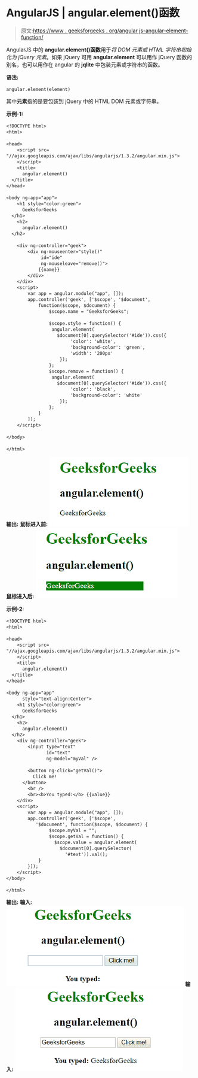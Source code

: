 # AngularJS | angular.element()函数

> 原文:[https://www . geeksforgeeks . org/angular js-angular-element-function/](https://www.geeksforgeeks.org/angularjs-angular-element-function/)

AngularJS 中的 **angular.element()函数**用于*将 DOM 元素或 HTML 字符串初始化为 jQuery 元素*。如果 jQuery 可用 **angular.element** 可以用作 jQuery 函数的别名，也可以用作在 angular 的 **jqlite** 中包装元素或字符串的函数。

**语法:**

```
angular.element(element)
```

其中**元素**指的是要包装到 jQuery 中的 HTML DOM 元素或字符串。

**示例-1:**

```
<!DOCTYPE html>
<html>

<head>
    <script src=
"//ajax.googleapis.com/ajax/libs/angularjs/1.3.2/angular.min.js">
    </script>
    <title>
      angular.element()
  </title>
</head>

<body ng-app="app">
    <h1 style="color:green">
      GeeksforGeeks
  </h1>
    <h2>
      angular.element()
  </h2>

    <div ng-controller="geek">
        <div ng-mouseenter="style()"
             id="ide" 
             ng-mouseleave="remove()">
            {{name}}
        </div>
    </div>
    <script>
        var app = angular.module("app", []);
        app.controller('geek', ['$scope', '$document',
            function($scope, $document) {
                $scope.name = "GeeksforGeeks";

                $scope.style = function() {
                 angular.element(
                   $document[0].querySelector('#ide')).css({
                        'color': 'white',
                        'background-color': 'green',
                        'width': '200px'
                    });
                };
                $scope.remove = function() {
                 angular.element(
                   $document[0].querySelector('#ide')).css({
                        'color': 'black',
                        'background-color': 'white'
                    });
                };
            }
        ]);
    </script>

</body>

</html>
```

**输出:**
**鼠标进入前:**
![element](img/1f1b9067852449bf0e2aab127388b8dd.png)
**鼠标进入后:**
![element](img/2b3e3a6e77c9034dd9c63a25c706d60b.png)

**示例-2:**

```
<!DOCTYPE html>
<html>

<head>
    <script src=
"//ajax.googleapis.com/ajax/libs/angularjs/1.3.2/angular.min.js">
    </script>
    <title>
      angular.element()
  </title>
</head>

<body ng-app="app" 
      style="text-align:Center">
    <h1 style="color:green">
      GeeksforGeeks
  </h1>
    <h2>
      angular.element()
  </h2>
    <div ng-controller="geek">
        <input type="text" 
               id="text" 
               ng-model="myVal" />

        <button ng-click="getVal()">
          Click me!
      </button>
        <br />
        <br><b>You typed:</b> {{value}}
    </div>
    <script>
        var app = angular.module("app", []);
        app.controller('geek', ['$scope', 
           '$document', function($scope, $document) {
                $scope.myVal = "";
                $scope.getVal = function() {
                  $scope.value = angular.element(
                    $document[0].querySelector(
                      '#text')).val();
            }
        }]);
    </script>
</body>

</html>
```

**输出:**
**输入:**
![element](img/fa527bb4c62c85096fb5d4215acb8170.png)
**输入:**
![element](img/45a8eb5ba40cdaccae43112e6825204a.png)
